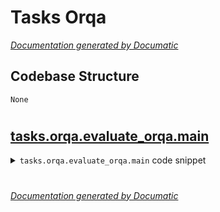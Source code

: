 # Tasks Orqa

[_Documentation generated by Documatic_](https://www.documatic.com)

<!---Documatic-section-Codebase Structure-start--->
## Codebase Structure

<!---Documatic-block-system_architecture-start--->
```mermaid
None
```
<!---Documatic-block-system_architecture-end--->

# #
<!---Documatic-section-Codebase Structure-end--->

<!---Documatic-section-tasks.orqa.evaluate_orqa.main-start--->
## [tasks.orqa.evaluate_orqa.main](6-tasks_orqa.md#tasks.orqa.evaluate_orqa.main)

<!---Documatic-section-main-start--->
<!---Documatic-block-tasks.orqa.evaluate_orqa.main-start--->
<details>
	<summary><code>tasks.orqa.evaluate_orqa.main</code> code snippet</summary>

```python
def main():
    args = get_args()
    evaluator = ORQAEvaluator()
    if args.qa_data_dev is not None:
        evaluator.evaluate(args.qa_data_dev, 'DEV')
    if args.qa_data_test is not None:
        evaluator.evaluate(args.qa_data_test, 'TEST')
```
</details>
<!---Documatic-block-tasks.orqa.evaluate_orqa.main-end--->
<!---Documatic-section-main-end--->

# #
<!---Documatic-section-tasks.orqa.evaluate_orqa.main-end--->

[_Documentation generated by Documatic_](https://www.documatic.com)